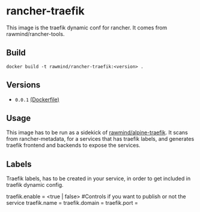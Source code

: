 rancher-traefik
==============

This image is the traefik dynamic conf for rancher. It comes from rawmind/rancher-tools.

## Build

```
docker build -t rawmind/rancher-traefik:<version> .
```

## Versions

- `0.0.1` [(Dockerfile)](https://github.com/rawmind0/rancher-traefik/blob/master/Dockerfile)


## Usage

This image has to be run as a sidekick of [rawmind/alpine-traefik][alpine-traefik]. It scans from rancher-metadata, for a services that has traefik labels, and generates traefik frontend and backends to expose the services.


## Labels

Traefik labels, has to be created in your service, in order to get included in traefik dynamic config.

traefik.enable = <true | false> #Controls if you want to publish or not the service
traefik.name = <Host name to route rule>
traefik.domain	= <Domain name to route rule>
traefik.port = <port to expose throught traefik>

[alpine-traefik]: https://github.com/rawmind0/alpine-traefik 

